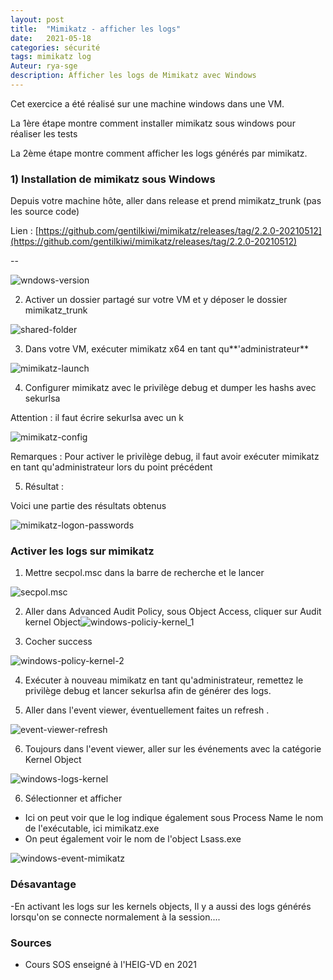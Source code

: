 ```yaml
---
layout: post
title:  "Mimikatz - afficher les logs"
date:   2021-05-18 
categories: sécurité 
tags: mimikatz log 
Auteur: rya-sge
description: Afficher les logs de Mimikatz avec Windows
---
```


Cet exercice a été réalisé sur une machine windows dans une VM.

La 1ère étape montre comment installer mimikatz sous windows pour réaliser les tests

La 2ème étape montre comment afficher les logs générés par mimikatz.

### 1) Installation de mimikatz sous Windows

Depuis votre machine hôte, aller dans release et prend mimikatz_trunk (pas les source code)

Lien : [https://github.com/gentilkiwi/mimikatz/releases/tag/2.2.0-20210512](https://github.com/gentilkiwi/mimikatz/releases/tag/2.2.0-20210512)

--

![wndows-version]({{site.url_complet}}/assets/article/outil-securite/mimikatz/wndows-version.JPG)

2) Activer un dossier partagé sur votre VM et y déposer le dossier mimikatz_trunk

![shared-folder]({{site.url_complet}}/assets/article/outil-securite/mimikatz/shared-folder.JPG)

3) Dans votre VM, exécuter mimikatz x64 en tant qu**'administrateur**

![mimikatz-launch]({{site.url_complet}}/assets/article/outil-securite/mimikatz/mimikatz-launch.JPG)



4) Configurer mimikatz avec le privilège debug  et dumper les hashs avec sekurlsa

Attention : il faut écrire sekurlsa avec un k

![mimikatz-config]({{site.url_complet}}/assets/article/outil-securite/mimikatz/mimikatz-config.JPG)



Remarques : Pour activer le privilège debug, il faut avoir exécuter mimikatz en tant qu'administrateur lors du point précédent



5) Résultat :

Voici une partie des résultats obtenus

![mimikatz-logon-passwords]({{site.url_complet}}/assets/article/outil-securite/mimikatz/mimikatz-logon-passwords.JPG)



### **Activer les logs sur mimikatz**

1) Mettre secpol.msc dans  la barre de recherche et le lancer

![secpol.msc]({{site.url_complet}}/assets/article/outil-securite/mimikatz/secpol.msc.JPG)

2)  Aller dans Advanced Audit Policy, sous Object Access, cliquer sur Audit kernel Object![windows-policiy-kernel_1]({{site.url_complet}}/assets/article/outil-securite/mimikatz/windows-policiy-kernel_1.JPG)



3) Cocher success

![windows-policy-kernel-2]({{site.url_complet}}/assets/article/outil-securite/mimikatz/windows-policy-kernel-2.JPG)

4) Exécuter à nouveau mimikatz en tant qu'administrateur, remettez le privilège debug et lancer sekurlsa afin de générer des logs.

5) Aller dans l'event viewer, éventuellement faites un refresh .

![event-viewer-refresh]({{site.url_complet}}/assets/article/outil-securite/mimikatz/event-viewer-refresh.JPG)

6) Toujours dans l'event viewer, aller sur les événements avec la catégorie Kernel Object

![windows-logs-kernel]({{site.url_complet}}/assets/article/outil-securite/mimikatz/windows-logs-kernel.JPG)



6) Sélectionner et afficher

- Ici on peut voir que le log indique également  sous Process Name le nom de l'exécutable, ici mimikatz.exe 
- On peut également voir le nom de l'object Lsass.exe

![windows-event-mimikatz]({{site.url_complet}}/assets/article/outil-securite/mimikatz/windows-event-mimikatz.JPG)

### Désavantage 

-En activant les logs sur les kernels objects, Il y a aussi des logs générés lorsqu'on se connecte normalement à la session....

### Sources

- Cours SOS enseigné à l'HEIG-VD en 2021